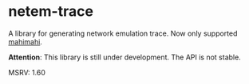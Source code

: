 # netem-trace

A library for generating network emulation trace. Now only supported [mahimahi](https://github.com/ravinet/mahimahi).

**Attention**: This library is still under development. The API is not stable.

MSRV: 1.60
